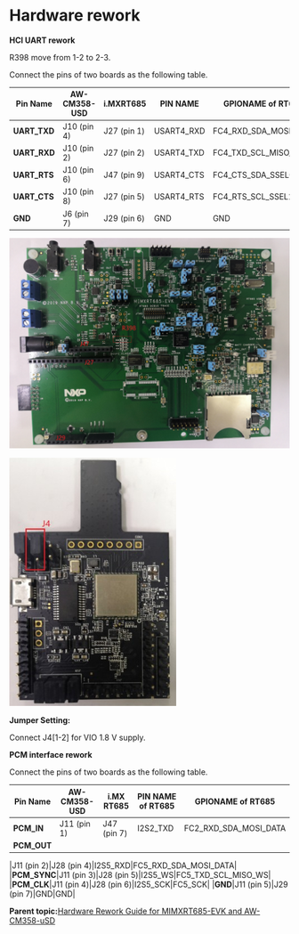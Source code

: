 # Hardware rework

**HCI UART rework**

R398 move from 1-2 to 2-3.

Connect the pins of two boards as the following table.

|**Pin Name**|**AW-CM358-USD**|**i.MXRT685**|**PIN NAME**|**GPIONAME of RT685**|
|------------|----------------|-------------|------------|---------------------|
|**UART\_TXD**|J10 \(pin 4\)|J27 \(pin 1\)|USART4\_RXD|FC4\_RXD\_SDA\_MOSI\_DATA|
|**UART\_RXD**|J10 \(pin 2\)|J27 \(pin 2\)|USART4\_TXD|FC4\_TXD\_SCL\_MISO\_WS|
|**UART\_RTS**|J10 \(pin 6\)|J47 \(pin 9\)|USART4\_CTS|FC4\_CTS\_SDA\_SSEL0|
|**UART\_CTS**|J10 \(pin 8\)|J27 \(pin 5\)|USART4\_RTS|FC4\_RTS\_SCL\_SSEL1|
|**GND**|J6 \(pin 7\)|J29 \(pin 6\)|GND|GND|

![](../images/358_1.jpg "MIMXRT685-EVK")

![](../images/aw-cm358-usd.png "AW-CM358-uSD")

**Jumper Setting:**

Connect J4\[1-2\] for VIO 1.8 V supply.

**PCM interface rework**

Connect the pins of two boards as the following table.

|**Pin Name**|**AW-CM358-USD**|**i.MX RT685**|**PIN NAME of RT685**|**GPIONAME of RT685**|
|------------|----------------|--------------|---------------------|---------------------|
|**PCM\_IN**|J11 \(pin 1\)|J47 \(pin 7\)|I2S2\_TXD|FC2\_RXD\_SDA\_MOSI\_DATA|
|**PCM\_OUT**

|J11 \(pin 2\)|J28 \(pin 4\)|I2S5\_RXD|FC5\_RXD\_SDA\_MOSI\_DATA|
|**PCM\_SYNC**|J11 \(pin 3\)|J28 \(pin 5\)|I2S5\_WS|FC5\_TXD\_SCL\_MISO\_WS|
|**PCM\_CLK**|J11 \(pin 4\)|J28 \(pin 6\)|I2S5\_SCK|FC5\_SCK|
|**GND**|J11 \(pin 5\)|J29 \(pin 7\)|GND|GND|

**Parent topic:**[Hardware Rework Guide for MIMXRT685-EVK and AW-CM358-uSD](../topics/hardware_rework_guide_for_mimxrt685-evk_and_aw-cm3.md)

